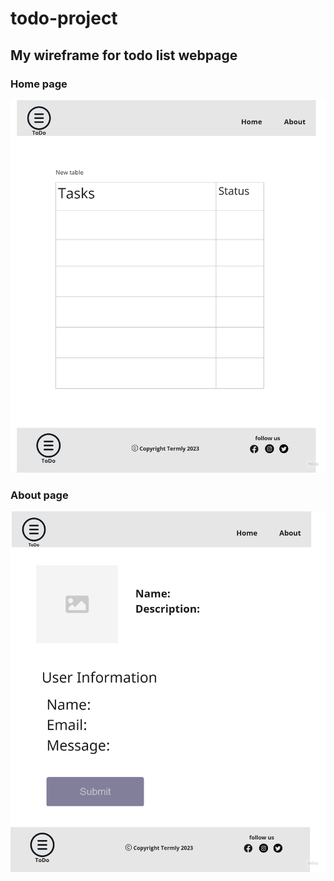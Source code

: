 # todo-project
## My wireframe for todo list webpage
### Home page
![home page](./assets/home.png)
### About page
![about page](./assets/about.png)